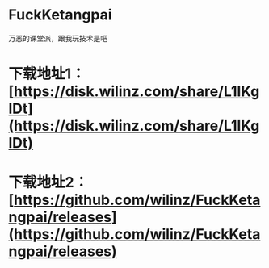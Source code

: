 # FuckKetangpai
万恶的课堂派，跟我玩技术是吧
# 下载地址1：[https://disk.wilinz.com/share/L1lKglDt](https://disk.wilinz.com/share/L1lKglDt)
# 下载地址2：[https://github.com/wilinz/FuckKetangpai/releases](https://github.com/wilinz/FuckKetangpai/releases)
